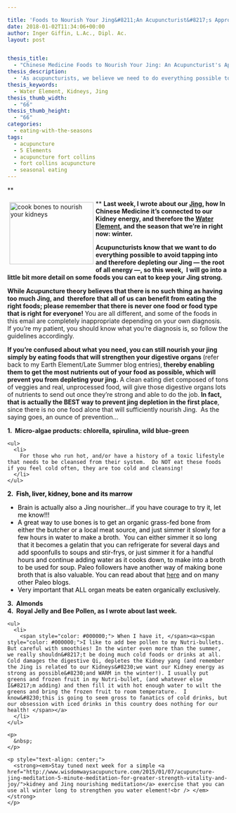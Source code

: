 ```yaml
---

title: 'Foods to Nourish Your Jing&#8211;An Acupuncturist&#8217;s Approach to using Chinese Medicine Nutritional Principles for Staying Healthy'
date: 2018-01-02T11:34:06+00:00
author: Inger Giffin, L.Ac., Dipl. Ac.
layout: post


thesis_title:
  - "Chinese Medicine Foods to Nourish Your Jing: An Acupuncturist's Approach"
thesis_description:
  - 'As acupuncturists, we believe we need to do everything possible to avoid tapping into and therefore depleting our Jing -- the root of all energy.'
thesis_keywords:
  - Water Element, Kidneys, Jing
thesis_thumb_width:
  - "66"
thesis_thumb_height:
  - "66"
categories:
  - eating-with-the-seasons
tags:
  - acupuncture
  - 5 Elements
  - acupuncture fort collins
  - fort collins acupuncture
  - seasonal eating
---
```

**
  
**  <img src="https://origin.ih.constantcontact.com/fs085/1102844965003/img/97.jpg" alt="cook bones to nourish your kidneys" width="191" height="141" align="left" border="0" hspace="5" vspace="5" />**Last week, I wrote about our [Jing](http://www.wisdomwaysacupuncture.com/2017/12/29/is-your-jing-depleted/), how In Chinese Medicine it&#8217;s connected to our Kidney energy, and therefore the [Water Element](http://www.wisdomwaysacupuncture.com/2018/01/12/the-depths-of-water-will-keep-you-balanced-this-winter/), and the season that we&#8217;re in right now: winter.**

**Acupuncturists know that we want to do everything possible to avoid tapping into and therefore depleting our Jing &#8212; the root of all energy &#8212;, so this** **week,  I will go into a little bit more detail on some foods you can eat to keep your Jing strong.** 

**While Acupuncture theory believes that there is no such thing as having too much Jing, and  therefore** **that** **all of us can benefit from eating the right foods; please remember that there is never one food or food type that is right for everyone!** You are all different, and some of the foods in this email are completely inappropriate depending on your own diagnosis.  If you&#8217;re my patient, you should know what you&#8217;re diagnosis is, so follow the guidelines accordingly.

<div>
  <strong>If you&#8217;re confused about what you need, you can still nourish your jing simply by eating foods that will strengthen your digestive organs </strong>(refer back to my Earth Element/Late Summer blog entries),<strong> thereby enabling them to get the most nutrients out of your food as possible, which will prevent you from depleting your jing.</strong> A clean eating diet composed of tons of veggies and real, unprocessed food, will give those digestive organs lots of nutrients to send out once they&#8217;re strong and able to do the job.<strong> In fact, that is actually the BEST way to prevent jing depletion in the first place</strong>, since there is no one food alone that will sufficiently nourish Jing.  As the saying goes, an ounce of prevention&#8230;
</div>

<div>
</div>

<div>
  <div>
    <p>
      <strong>1.  Micro-algae products: chlorella, spirulina, wild blue-green</strong>
    </p>
    
    <ul>
      <li>
        For those who run hot, and/or have a history of a toxic lifestyle that needs to be cleansed from their system.  Do NOT eat these foods if you feel cold often, they are too cold and cleansing!
      </li>
    </ul>
  </div>
  
  <div>
    <span style="color: #000000;"><strong>2.  Fish, liver, kidney, bone and its marrow </strong></span>
  </div>
  
  <ul>
    <li>
      <span style="color: #000000;">Brain is actually also a Jing nourisher&#8230;if you have courage to try it, let me know!!!</span>
    </li>
    <li>
      <span style="color: #000000;">A great way to use bones is to get an organic grass-fed bone from either the butcher or a local meat source, and just simmer it slowly for a few hours in water to make a broth.  You can either simmer it so long that it becomes a gelatin that you can refrigerate for several days and add spoonfulls to soups and stir-frys, or just simmer it for a handful hours and continue adding water as it cooks down, to make into a broth to be used for soup. Paleo followers have another way of making bone broth that is also valuable. You can read about that <a href="http://stupideasypaleo.com/2014/07/23/bone-broth-101-how-to-make-best-broth/" target="_blank" rel="noopener">here</a> and on many other Paleo blogs.<br /> </span>
    </li>
    <li>
      <span style="color: #000000;">Very important that ALL organ meats be eaten organically exclusively.</span>
    </li>
  </ul>
  
  <div>
    <span style="color: #000000;"><strong><a>3.  Almonds<br /> 4.  Royal Jelly and Bee Pollen, as I wrote about last week.</a></strong> </span></p> 
    
    <ul>
      <li>
        <span style="color: #000000;"> When I have it, </span><a><span style="color: #000000;">I like to add bee pollen to my Nutri-bullets. But careful with smoothies! In the winter even more than the summer, we really shouldn&#8217;t be doing much cold foods or drinks at all. Cold damages the digestive Qi, depletes the Kidney yang (and remember the Jing is related to our Kidneys&#8230;we want our Kidney energy as strong as possible&#8230;and WARM in the winter!). I usually put greens and frozen fruit in my Nutri-bullet, (and whatever else I&#8217;m adding) and then fill it with hot enough water to wilt the greens and bring the frozen fruit to room temperature.  I know&#8230;this is going to seem gross to fanatics of cold drinks, but our obsession with iced drinks in this country does nothing for our health! </span></a>
      </li>
    </ul>
    
    <p>
      &nbsp;
    </p>
    
    <p style="text-align: center;">
      <strong><em>Stay tuned next week for a simple <a href="http://www.wisdomwaysacupuncture.com/2015/01/07/acupuncture-jing-meditation-5-minute-meditation-for-greater-strength-vitality-and-joy/">kidney and Jing nourishing meditation</a> exercise that you can use all winter long to strengthen you water element!<br /> </em></strong>
    </p>
  </div>
</div>